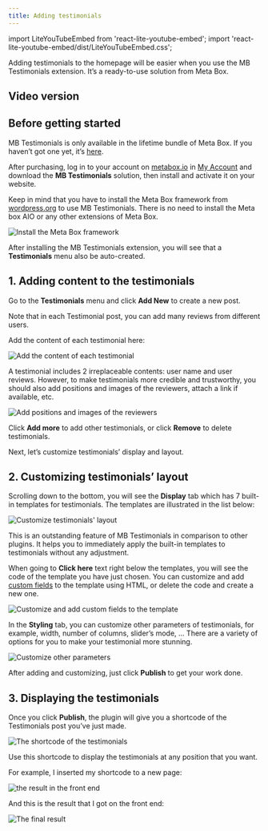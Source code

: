 ```yaml
---
title: Adding testimonials
---
```


import LiteYouTubeEmbed from 'react-lite-youtube-embed';
import 'react-lite-youtube-embed/dist/LiteYouTubeEmbed.css';

Adding testimonials to the homepage will be easier when you use the MB Testimonials extension. It’s a ready-to-use solution from Meta Box.

## Video version

<LiteYouTubeEmbed id='gNjQwRfI3kY' />

## Before getting started

MB Testimonials is only available in the lifetime bundle of Meta Box. If you haven’t got one yet, it’s [here](https://metabox.io/pricing/).

After purchasing, log in to your account on [metabox.io](https://metabox.io/?swcfpc=1) in [My Account](https://metabox.io/my-account/) and download the **MB Testimonials** solution, then install and activate it on your website.

Keep in mind that you have to install the Meta Box framework from [wordpress.org](https://wordpress.org/plugins/meta-box/) to use MB Testimonials. There is no need to install the Meta box AIO or any other extensions of Meta Box.

![Install the Meta Box framework](https://i.imgur.com/Fq94t5z.png)

After installing the MB Testimonials extension, you will see that a **Testimonials** menu also be auto-created.

## 1. Adding content to the testimonials

Go to the **Testimonials** menu and click **Add New** to create a new post.

Note that in each Testimonial post, you can add many reviews from different users.

Add the content of each testimonial here:

![Add the content of each testimonial](https://i.imgur.com/IxIWIQO.png)

A testimonial includes 2 irreplaceable contents: user name and user reviews. However, to make testimonials more credible and trustworthy, you should also add positions and images of the reviewers, attach a link if available, etc.

![Add positions and images of the reviewers](https://i.imgur.com/ZoH3tUY.png)

Click **Add more** to add other testimonials, or click **Remove** to delete testimonials.

Next, let’s customize testimonials’ display and layout.

## 2. Customizing testimonials’ layout

Scrolling down to the bottom, you will see the **Display** tab which has 7 built-in templates for testimonials. The templates are illustrated in the list below:

![Customize testimonials' layout](https://i.imgur.com/ms0B1c3.png)

This is an outstanding feature of MB Testimonials in comparison to other plugins. It helps you to immediately apply the built-in templates to testimonials without any adjustment.

When going to **Click here** text right below the templates, you will see the code of the template you have just chosen. You can customize and add [custom fields](https://metabox.io/series/custom-fields/?swcfpc=1) to the template using HTML, or delete the code and create a new one.

![Customize and add custom fields to the template](https://i.imgur.com/szSZRwt.gif)

In the **Styling** tab, you can customize other parameters of testimonials, for example, width, number of columns, slider’s mode, … There are a variety of options for you to make your testimonial more stunning.

![Customize other parameters](https://i.imgur.com/Q95NSDR.png)

After adding and customizing, just click **Publish** to get your work done.

## 3. Displaying the testimonials

Once you click **Publish**, the plugin will give you a shortcode of the Testimonials post you’ve just made.

![The shortcode of the testimonials](https://i.imgur.com/bhtLdNk.png)

Use this shortcode to display the testimonials at any position that you want.

For example, I inserted my shortcode to a new page:

![the result in the front end](https://i.imgur.com/3BXBVOR.png)

And this is the result that I got on the front end:

![The final result](https://i.imgur.com/dWho03P.gif)
